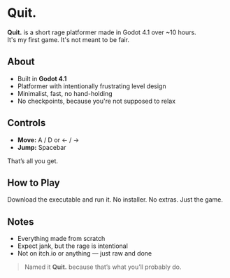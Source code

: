 # Quit.

**Quit.** is a short rage platformer made in Godot 4.1 over ~10 hours.  
It's my first game. It's not meant to be fair.

## About

- Built in **Godot 4.1**
- Platformer with intentionally frustrating level design
- Minimalist, fast, no hand-holding
- No checkpoints, because you're not supposed to relax

## Controls

- **Move:** A / D or ← / →  
- **Jump:** Spacebar  

That’s all you get.

## How to Play

Download the executable and run it. No installer. No extras. Just the game.

## Notes

- Everything made from scratch
- Expect jank, but the rage is intentional
- Not on itch.io or anything — just raw and done


> Named it **Quit.** because that’s what you’ll probably do.
